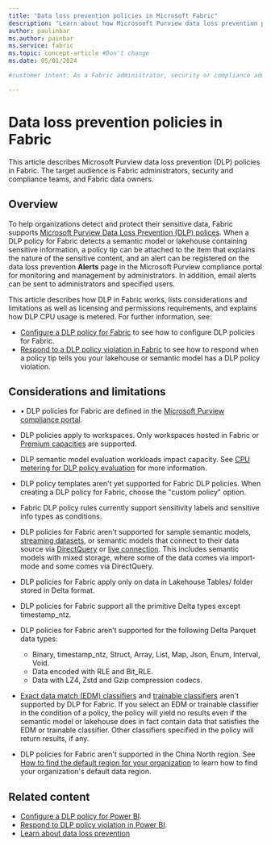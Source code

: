 ```yaml
---
title: "Data loss prevention policies in Microsoft Fabric"
description: "Learn about how Microsooft Purview data loss prevention policies work in Microsoft Fabric."
author: paulinbar
ms.author: painbar
ms.service: fabric
ms.topic: concept-article #Don't change
ms.date: 05/01/2024

#customer intent: As a Fabric administrator, security or compliance admin, or data owner, I want to understand how Microsoft Purview data loss prevention policies work in Microsoft Fabric.

---
```


# Data loss prevention policies in Fabric

This article describes Microsoft Purview data loss prevention (DLP) policies in Fabric. The target audience is Fabric administrators, security and compliance teams, and Fabric data owners.

## Overview

To help organizations detect and protect their sensitive data, Fabric supports [Microsoft Purview Data Loss Prevention (DLP) polices](/microsoft-365/compliance/dlp-learn-about-dlp). When a DLP policy for Fabric detects a semantic model or lakehouse containing sensitive information, a policy tip can be attached to the item that explains the nature of the sensitive content, and an alert can be registered on the data loss prevention **Alerts** page in the Microsoft Purview compliance portal for monitoring and management by administrators. In addition, email alerts can be sent to administrators and specified users.

This article describes how DLP in Fabric works, lists considerations and limitations as well as licensing and permissions requirements, and explains how DLP CPU usage is metered. For further information, see:
 
* [Configure a DLP policy for Fabric](./data-loss-prevention-configure.md) to see how to configure DLP policies for Fabric.
* [Respond to a DLP policy violation in Fabric](./data-loss-prevention-respond.md) to see how to respond when a policy tip tells you your lakehouse or semantic model has a DLP policy violation.

## Considerations and limitations

* •	DLP policies for Fabric are defined in the [Microsoft Purview compliance portal](https://go.microsoft.com/fwlink/p/?linkid=2077149).

* DLP policies apply to workspaces. Only workspaces hosted in Fabric or  [Premium capacities](./service-premium-what-is.md) are supported.

* DLP semantic model evaluation workloads impact capacity. See [CPU metering for DLP policy evaluation](#cpu-metering-for-dlp-policy-evaluation) for more information.

* DLP policy templates aren't yet supported for Fabric DLP policies. When creating a DLP policy for Fabric, choose the "custom policy" option.
* Fabric DLP policy rules currently support sensitivity labels and sensitive info types as conditions.

* DLP policies for Fabric aren't supported for sample semantic models, [streaming datasets](../connect-data/service-real-time-streaming.md), or semantic models that connect to their data source via [DirectQuery](../connect-data/desktop-use-directquery.md) or [live connection](../connect-data/desktop-directquery-about.md#live-connections). This includes semantic models with mixed storage, where some of the data comes via import-mode and some comes via DirectQuery.

* DLP policies for Fabric apply only on data in Lakehouse Tables/ folder stored in Delta format.

* DLP policies for Fabric support all the primitive Delta types except timestamp_ntz.

* DLP policies for Fabric aren’t supported for the following Delta Parquet data types:
    * Binary, timestamp_ntz, Struct, Array, List, Map, Json, Enum, Interval, Void.
    * Data encoded with RLE and Bit_RLE.
    * Data with LZ4, Zstd and Gzip compression codecs.

* [Exact data match (EDM) classifiers](/microsoft-365/compliance/sit-learn-about-exact-data-match-based-sits) and [trainable classifiers](/microsoft-365/compliance/classifier-learn-about) aren't supported by DLP for Fabric. If you select an EDM or trainable classifier in the condition of a policy, the policy will yield no results even if the semantic model or lakehouse does in fact contain data that satisfies the EDM or trainable classifier. Other classifiers specified in the policy will return results, if any.

* DLP policies for Fabric aren't supported in the China North region. See [How to find the default region for your organization](../admin/service-admin-where-is-my-tenant-located.md#how-to-find-the-default-region-for-your-organization) to learn how to find your organization's default data region.

## Related content

* [Configure a DLP policy for Power BI](./data-loss-prevention-configure.md).
* [Respond to DLP policy violation in Power BI](./data-loss-prevention-respond.md).
* [Learn about data loss prevention](/microsoft-365/compliance/dlp-learn-about-dlp)